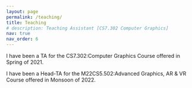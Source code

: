 ```yaml
---
layout: page
permalink: /teaching/
title: Teaching
# description: Teaching Assistant [CS7.302 Computer Graphics] 
nav: true
nav_order: 6
---
```


I have been a TA for the CS7.302:Computer Graphics Course offered in Spring of 2021.


I have been a Head-TA for the M22CS5.502:Advanced Graphics, AR & VR Course offered in Monsoon of 2022.